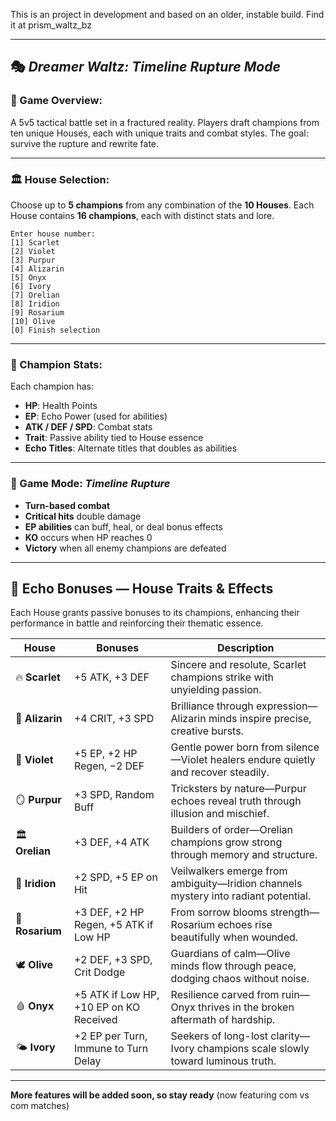 This is an project in development and based on an older, instable build. Find it at prism_waltz_bz

---

## 🎭 *Dreamer Waltz: Timeline Rupture Mode*

### 🧙 Game Overview:
A 5v5 tactical battle set in a fractured reality. Players draft champions from ten unique Houses, each with unique traits and combat styles. The goal: survive the rupture and rewrite fate.

---

### 🏛️ House Selection:
Choose up to **5 champions** from any combination of the **10 Houses**. Each House contains **16 champions**, each with distinct stats and lore.

```text
Enter house number:
[1] Scarlet 
[2] Violet 
[3] Purpur 
[4] Alizarin 
[5] Onyx 
[6] Ivory 
[7] Orelian 
[8] Iridion 
[9] Rosarium 
[10] Olive 
[0] Finish selection
```

---

### 🧩 Champion Stats:
Each champion has:
- **HP**: Health Points  
- **EP**: Echo Power (used for abilities)  
- **ATK / DEF / SPD**: Combat stats  
- **Trait**: Passive ability tied to House essence
- **Echo Titles**: Alternate titles that doubles as abilities

---

### 🎯 Game Mode: *Timeline Rupture*
- **Turn-based combat**
- **Critical hits** double damage
- **EP abilities** can buff, heal, or deal bonus effects
- **KO** occurs when HP reaches 0
- **Victory** when all enemy champions are defeated

---

## 🧬 Echo Bonuses — House Traits & Effects

Each House grants passive bonuses to its champions, enhancing their performance in battle and reinforcing their thematic essence.

| House     | Bonuses | Description |
|-----------|---------|-------------|
| 🔥 **Scarlet** | +5 ATK, +3 DEF | Sincere and resolute, Scarlet champions strike with unyielding passion. |
| 🎨 **Alizarin** | +4 CRIT, +3 SPD | Brilliance through expression—Alizarin minds inspire precise, creative bursts. |
| 🌌 **Violet** | +5 EP, +2 HP Regen, −2 DEF | Gentle power born from silence—Violet healers endure quietly and recover steadily. |
| 🪞 **Purpur** | +3 SPD, Random Buff | Tricksters by nature—Purpur echoes reveal truth through illusion and mischief. |
| 🏛️ **Orelian** | +3 DEF, +4 ATK | Builders of order—Orelian champions grow strong through memory and structure. |
| 🌠 **Iridion** | +2 SPD, +5 EP on Hit | Veilwalkers emerge from ambiguity—Iridion channels mystery into radiant potential. |
| 🌸 **Rosarium** | +3 DEF, +2 HP Regen, +5 ATK if Low HP | From sorrow blooms strength—Rosarium echoes rise beautifully when wounded. |
| 🕊️ **Olive** | +2 DEF, +3 SPD, Crit Dodge | Guardians of calm—Olive minds flow through peace, dodging chaos without noise. |
| 🩸 **Onyx** | +5 ATK if Low HP, +10 EP on KO Received | Resilience carved from ruin—Onyx thrives in the broken aftermath of hardship. |
| 🌤️ **Ivory** | +2 EP per Turn, Immune to Turn Delay | Seekers of long-lost clarity—Ivory champions scale slowly toward luminous truth. |

---
**More features will be added soon, so stay ready** (now featuring com vs com matches)
